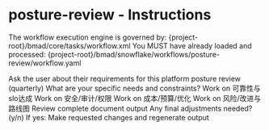 # posture-review - Instructions

<critical>The workflow execution engine is governed by: {project-root}/bmad/core/tasks/workflow.xml</critical>
<critical>You MUST have already loaded and processed: {project-root}/bmad/snowflake/workflows/posture-review/workflow.yaml</critical>

<workflow>

<step n="1" goal="Understand Requirements">
<action>Ask the user about their requirements for this platform posture review (quarterly)</action>
<ask>What are your specific needs and constraints?</ask>
</step>

<step n="2" goal="可靠性与SLO达成">
<action>Work on 可靠性与slo达成</action>
<template-output section="reliability"/>
</step>

<step n="3" goal="安全/审计/权限">
<action>Work on 安全/审计/权限</action>
<template-output section="security"/>
</step>

<step n="4" goal="成本/预算/优化">
<action>Work on 成本/预算/优化</action>
<template-output section="cost"/>
</step>

<step n="5" goal="风险/改进与路线图">
<action>Work on 风险/改进与路线图</action>
<template-output section="roadmap"/>
</step>

<step n="6" goal="Review and Finalize">
<action>Review complete document output</action>
<ask>Any final adjustments needed? (y/n)</ask>
<check>If yes:</check>
  <action>Make requested changes and regenerate output</action>
</step>

</workflow>
